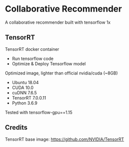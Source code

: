 # Collaborative Recommender
A collaborative recommender built with tensorflow 1x

## TensorRT
TensorRT docker container
+ Run tensorflow code
+ Optimize & Deploy Tensorflow model

Optimized image, lighter than official nvidia/cuda (~8GB)
+ Ubuntu 18.04
+ CUDA 10.0
+ cuDNN 7.6.5
+ TensorRT 7.0.0.11
+ Python 3.6.9

Tested with tensorflow-gpu==1.15

## Credits
TensorRT base image: https://github.com/NVIDIA/TensorRT